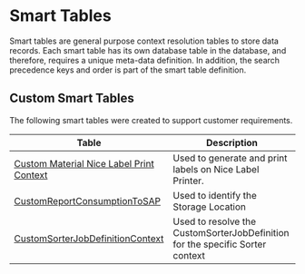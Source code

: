 # Smart Tables

Smart tables are general purpose context resolution tables to store data records. Each smart table has its own database table in the database, and therefore, requires a unique meta-data definition. In addition, the search precedence keys and order is part of the smart table definition.

## Custom Smart Tables

The following smart tables were created to support customer requirements.

| Table                     | Description       |
| ------                    | ------            |
| [Custom Material Nice Label Print Context](/AMSOsram/techspec>artifacts>smarttables>CustomMaterialNiceLabelPrintContext) | Used to generate and print labels on Nice Label Printer. | 
| [CustomReportConsumptionToSAP](/AMSOsram/techspec>artifacts>smarttables>CustomReportConsumptionToSAP) | Used to identify the Storage Location | 
| [CustomSorterJobDefinitionContext](/AMSOsram/techspec>artifacts>smarttables>CustomSorterJobDefinitionContext) | Used to resolve the CustomSorterJobDefinition for the specific Sorter context | 


